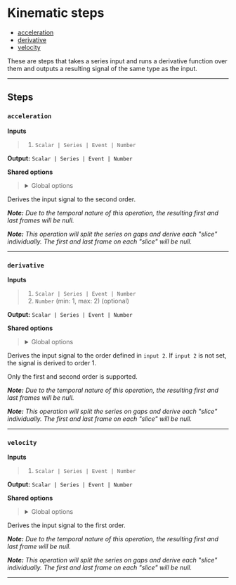# Kinematic steps

- [acceleration](#acceleration)
- [derivative](#derivative)
- [velocity](#velocity)

These are steps that takes a series input and runs a derivative 
function over them and outputs a resulting signal of the same 
type as the input.


---

## Steps

### `acceleration`

**Inputs**
>
> 1. `Scalar | Series | Event | Number`
>

**Output:** `Scalar | Series | Event | Number`


**Shared options**
>
> <details><summary>Global options</summary>
> 
> The following options are available globally on all steps.
>
> * [export](./index.md#export)
> * [output](./index.md#output)
> * [set](./index.md#set)
> * [space](./index.md#space)
>
>
></details>
>


Derives the input signal to the second order.

**_Note:_** _Due to the temporal nature of this operation, 
the resulting first and last frames will be null._

**_Note:_** _This operation will split the series on gaps and 
derive each "slice" individually. The first and last frame on 
each "slice" will be null._

---

### `derivative`

**Inputs**
>
> 1. `Scalar | Series | Event | Number`
> 2. `Number` (min: 1, max: 2) (optional)
>

**Output:** `Scalar | Series | Event | Number`


**Shared options**
>
> <details><summary>Global options</summary>
> 
> The following options are available globally on all steps.
>
> * [export](./index.md#export)
> * [output](./index.md#output)
> * [set](./index.md#set)
> * [space](./index.md#space)
>
>
></details>
>


Derives the input signal to the order defined in `input 2`. 
If `input 2` is not set, the signal is derived to order 1.

Only the first and second order is supported.

**_Note:_** _Due to the temporal nature of this operation, 
the resulting first and last frames will be null._

**_Note:_** _This operation will split the series on gaps and 
derive each "slice" individually. The first and last frame on 
each "slice" will be null._

---

### `velocity`

**Inputs**
>
> 1. `Scalar | Series | Event | Number`
>

**Output:** `Scalar | Series | Event | Number`


**Shared options**
>
> <details><summary>Global options</summary>
> 
> The following options are available globally on all steps.
>
> * [export](./index.md#export)
> * [output](./index.md#output)
> * [set](./index.md#set)
> * [space](./index.md#space)
>
>
></details>
>


Derives the input signal to the first order.

**_Note:_** _Due to the temporal nature of this operation, 
the resulting first and last frame will be null._

**_Note:_** _This operation will split the series on gaps and 
derive each "slice" individually. The first and last frame on 
each "slice" will be null._

---


